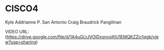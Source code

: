 # CISCO4
Kyle Addrianne P. San Antonio
Craig Braudrick Pangilinan

VIDEO URL: (https://drive.google.com/file/d/1A4uGLtJVOlDxsnvqXlU1EMQKZZjc1qgk/view?usp=sharing)
